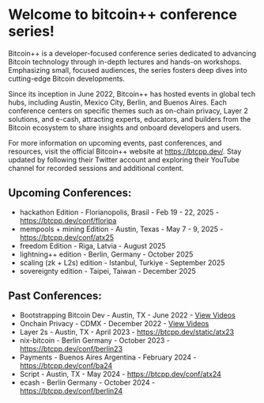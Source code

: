 # Welcome to bitcoin++ conference series!

Bitcoin++ is a developer-focused conference series dedicated to advancing Bitcoin technology through in-depth lectures and hands-on workshops. Emphasizing small, focused audiences, the series fosters deep dives into cutting-edge Bitcoin developments. 

Since its inception in June 2022, Bitcoin++ has hosted events in global tech hubs, including Austin, Mexico City, Berlin, and Buenos Aires. Each conference centers on specific themes such as on-chain privacy, Layer 2 solutions, and e-cash, attracting experts, educators, and builders from the Bitcoin ecosystem to share insights and onboard developers and users. 

For more information on upcoming events, past conferences, and resources, visit the official Bitcoin++ website at https://btcpp.dev/. Stay updated by following their Twitter account and exploring their YouTube channel for recorded sessions and additional content.

## Upcoming Conferences:
* hackathon Edition - Florianopolis, Brasil - Feb 19 - 22, 2025 - https://btcpp.dev/conf/floripa
* mempools + mining Edition - Austin, Texas - May 7 - 9, 2025 - https://btcpp.dev/conf/atx25
* freedom Edition - Riga, Latvia - August 2025
* lightning++ edition - Berlin, Germany - October 2025
* scaling (zk + L2s) edition - Istanbul, Turkiye - September 2025
* sovereignty edition - Taipei, Taiwan - December 2025




## Past Conferences:
* Bootstrapping Bitcoin Dev - Austin, TX - June 2022 - [View Videos](https://www.youtube.com/watch?v=gI6CeAGhFjE&list=PLHhfnB1Uefkolyc9z03BKsWsnzvZoKYKf)
* Onchain Privacy - CDMX - December 2022 - [View Videos](https://www.youtube.com/watch?v=kCON4wuecOw&list=PLHhfnB1Uefkor98E-ikci_sUtUKKYYSDA)
* Layer 2s - Austin, TX - April 2023 - https://btcpp.dev/static/atx23
* nix-bitcoin - Berlin Germany - October 2023 - https://btcpp.dev/conf/berlin23
* Payments - Buenos Aires Argentina - February 2024 - https://btcpp.dev/conf/ba24
* Script - Austin, TX - May 2024 - https://btcpp.dev/conf/atx24
* ecash - Berlin Germany - October 2024 - https://btcpp.dev/conf/berlin24

